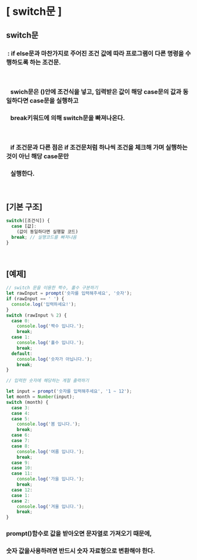# [ switch문 ]

## switch문

### &nbsp;: if else문과 마찬가지로 주어진 조건 값에 따라 프로그램이 다른 명령을 수행하도록 하는 조건문.

<br/>

### &nbsp;&nbsp; swich문은 ()안에 조건식을 넣고, 입력받은 값이 해당 case문의 값과 동일하다면 case문을 실행하고

### &nbsp;&nbsp; break키워드에 의해 switch문을 빠져나온다.

<br/>

### &nbsp;&nbsp; if 조건문과 다른 점은 if 조건문처럼 하나씩 조건을 체크해 가며 실행하는 것이 아닌 해당 case문만

### &nbsp;&nbsp; 실행한다.

<br>

## [기본 구조]

```javascript
switch([조건식]) {
  case [값]:
    (값이 동일하다면 실행할 코드)
  break; // 실행코드를 빠져나옴
}
```

<br>

## [예제]

```javascript
// switch 문을 이용한 짝수, 홀수 구분하기
let rawInput = prompt('숫자를 입력해주세요', '숫자');
if (rawInput == ' ') {
  console.log('입력하세요!');
}
switch (rawInput % 2) {
  case 0:
    console.log('짝수 입니다.');
    break;
  case 1:
    console.log('홀수 입니다.');
    break;
  default:
    console.log('숫자가 아닙니다.');
    break;
}

// 입력한 숫자에 해당하는 계절 출력하기

let input = prompt('숫자를 입력해주세요', '1 ~ 12');
let month = Number(input);
switch (month) {
  case 3:
  case 4:
  case 5:
    console.log('봄 입니다.');
    break;
  case 6:
  case 7:
  case 8:
    console.log('여름 입니다.');
    break;
  case 9:
  case 10:
  case 11:
    console.log('가을 입니다.');
    break;
  case 12:
  case 1:
  case 2:
    console.log('겨울 입니다.');
    break;
}
```

### prompt()함수로 값을 받아오면 문자열로 가져오기 때문에,

### 숫자 값을사용하려면 반드시 숫자 자료형으로 변환해야 한다.
